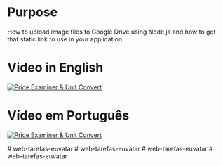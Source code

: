 # Purpose
How to upload image files to Google Drive using Node.js and how to get that static link to use in your application

# Video in English

[![Price Examiner & Unit Convert](https://img.youtube.com/vi/-YZRkIbNWY0/0.jpg)](https://youtu.be/-YZRkIbNWY0 "")


# Vídeo em Português

[![Price Examiner & Unit Convert](https://img.youtube.com/vi/GSHc5vlj6aQ/0.jpg)](https://youtu.be/GSHc5vlj6aQ "")

#   w e b - t a r e f a s - e u v a t a r  
 #   w e b - t a r e f a s - e u v a t a r  
 #   w e b - t a r e f a s - e u v a t a r  
 #   w e b - t a r e f a s - e u v a t a r  
 